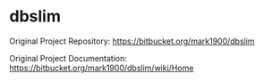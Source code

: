 # dbslim

Original Project Repository: https://bitbucket.org/mark1900/dbslim

Original Project Documentation:  https://bitbucket.org/mark1900/dbslim/wiki/Home
